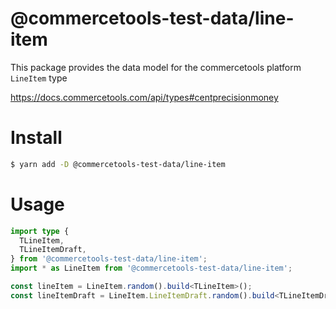 # @commercetools-test-data/line-item

This package provides the data model for the commercetools platform `LineItem` type

https://docs.commercetools.com/api/types#centprecisionmoney

# Install

```bash
$ yarn add -D @commercetools-test-data/line-item
```

# Usage

```ts
import type {
  TLineItem,
  TLineItemDraft,
} from '@commercetools-test-data/line-item';
import * as LineItem from '@commercetools-test-data/line-item';

const lineItem = LineItem.random().build<TLineItem>();
const lineItemDraft = LineItem.LineItemDraft.random().build<TLineItemDraft>();
```
